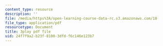 ```yaml
---
content_type: resource
description: ''
file: /media/https%3A/open-learning-course-data-rc.s3.amazonaws.com/18-06-linear-algebra-spring-2010/24f7f9a2b23f81003dfdf6c146e123b7_7UJ4CFRGd-U.pdf
file_type: application/pdf
resourcetype: Document
title: 3play pdf file
uid: 24f7f9a2-b23f-8100-3dfd-f6c146e123b7
---
```

